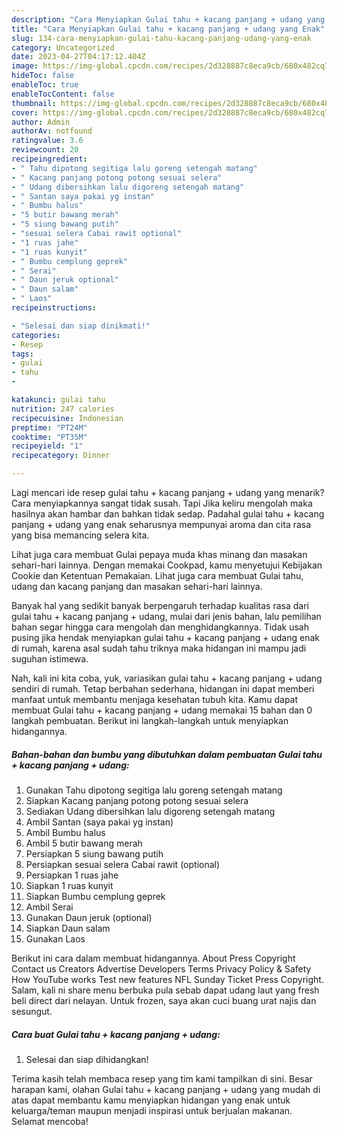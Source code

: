 ```yaml
---
description: "Cara Menyiapkan Gulai tahu + kacang panjang + udang yang Enak"
title: "Cara Menyiapkan Gulai tahu + kacang panjang + udang yang Enak"
slug: 134-cara-menyiapkan-gulai-tahu-kacang-panjang-udang-yang-enak
category: Uncategorized
date: 2023-04-27T04:17:12.404Z
image: https://img-global.cpcdn.com/recipes/2d328887c8eca9cb/680x482cq70/gulai-tahu-kacang-panjang-udang-foto-resep-utama.jpg
hideToc: false
enableToc: true
enableTocContent: false
thumbnail: https://img-global.cpcdn.com/recipes/2d328887c8eca9cb/680x482cq70/gulai-tahu-kacang-panjang-udang-foto-resep-utama.jpg
cover: https://img-global.cpcdn.com/recipes/2d328887c8eca9cb/680x482cq70/gulai-tahu-kacang-panjang-udang-foto-resep-utama.jpg
author: Admin
authorAv: notfound
ratingvalue: 3.6
reviewcount: 20
recipeingredient:
- " Tahu dipotong segitiga lalu goreng setengah matang"
- " Kacang panjang potong potong sesuai selera"
- " Udang dibersihkan lalu digoreng setengah matang"
- " Santan saya pakai yg instan"
- " Bumbu halus"
- "5 butir bawang merah"
- "5 siung bawang putih"
- "sesuai selera Cabai rawit optional"
- "1 ruas jahe"
- "1 ruas kunyit"
- " Bumbu cemplung geprek"
- " Serai"
- " Daun jeruk optional"
- " Daun salam"
- " Laos"
recipeinstructions:

- "Selesai dan siap dinikmati!"
categories:
- Resep
tags:
- gulai
- tahu
- 

katakunci: gulai tahu  
nutrition: 247 calories
recipecuisine: Indonesian
preptime: "PT24M"
cooktime: "PT35M"
recipeyield: "1"
recipecategory: Dinner

---
```



Lagi mencari ide resep gulai tahu + kacang panjang + udang yang menarik? Cara menyiapkannya sangat tidak susah. Tapi Jika keliru mengolah maka hasilnya akan hambar dan bahkan tidak sedap. Padahal gulai tahu + kacang panjang + udang yang enak seharusnya mempunyai aroma dan cita rasa yang bisa memancing selera kita.


Lihat juga cara membuat Gulai pepaya muda khas minang dan masakan sehari-hari lainnya. Dengan memakai Cookpad, kamu menyetujui Kebijakan Cookie dan Ketentuan Pemakaian. Lihat juga cara membuat Gulai tahu, udang dan kacang panjang dan masakan sehari-hari lainnya.

Banyak hal yang sedikit banyak berpengaruh terhadap kualitas rasa dari gulai tahu + kacang panjang + udang, mulai dari jenis bahan, lalu pemilihan bahan segar hingga cara mengolah dan menghidangkannya. Tidak usah pusing jika hendak menyiapkan gulai tahu + kacang panjang + udang enak di rumah, karena asal sudah tahu triknya maka hidangan ini mampu jadi suguhan istimewa.


Nah, kali ini kita coba, yuk, variasikan gulai tahu + kacang panjang + udang sendiri di rumah. Tetap berbahan sederhana, hidangan ini dapat memberi manfaat untuk membantu menjaga kesehatan tubuh kita. Kamu dapat membuat Gulai tahu + kacang panjang + udang memakai 15 bahan dan 0 langkah pembuatan. Berikut ini langkah-langkah untuk menyiapkan hidangannya.

<!--inarticleads1-->

##### Bahan-bahan dan bumbu yang dibutuhkan dalam pembuatan Gulai tahu + kacang panjang + udang:

1. Gunakan  Tahu dipotong segitiga lalu goreng setengah matang
1. Siapkan  Kacang panjang potong potong sesuai selera
1. Sediakan  Udang dibersihkan lalu digoreng setengah matang
1. Ambil  Santan (saya pakai yg instan)
1. Ambil  Bumbu halus
1. Ambil 5 butir bawang merah
1. Persiapkan 5 siung bawang putih
1. Persiapkan sesuai selera Cabai rawit (optional)
1. Persiapkan 1 ruas jahe
1. Siapkan 1 ruas kunyit
1. Siapkan  Bumbu cemplung geprek
1. Ambil  Serai
1. Gunakan  Daun jeruk (optional)
1. Siapkan  Daun salam
1. Gunakan  Laos


Berikut ini cara dalam membuat hidangannya. About Press Copyright Contact us Creators Advertise Developers Terms Privacy Policy &amp; Safety How YouTube works Test new features NFL Sunday Ticket Press Copyright. Salam, kali ni share menu berbuka pula sebab dapat udang laut yang fresh beli direct dari nelayan. Untuk frozen, saya akan cuci buang urat najis dan sesungut. 

<!--inarticleads2-->

##### Cara buat Gulai tahu + kacang panjang + udang:


1. Selesai dan siap dihidangkan!



Terima kasih telah membaca resep yang tim kami tampilkan di sini. Besar harapan kami, olahan Gulai tahu + kacang panjang + udang yang mudah di atas dapat membantu kamu menyiapkan hidangan yang enak untuk keluarga/teman maupun menjadi inspirasi untuk berjualan makanan. Selamat mencoba!

